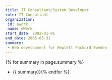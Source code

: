 ```yaml
---
title: IT Consultant/System Developer
role: IT Consultant
organization:
 id: ework
 name: eWork
start_date: 2002-01-01
end_date: 2005-03-31
summary: 
 - Web development for Hewlett Packard Sweden
---
```

{% for summary in page.summary %}
* {{ summary}}{% endfor %}
<!--more-->
